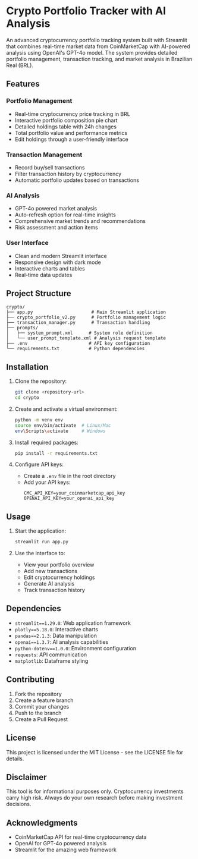 # Crypto Portfolio Tracker with AI Analysis

An advanced cryptocurrency portfolio tracking system built with Streamlit that combines real-time market data from CoinMarketCap with AI-powered analysis using OpenAI's GPT-4o model. The system provides detailed portfolio management, transaction tracking, and market analysis in Brazilian Real (BRL).

## Features

### Portfolio Management
- Real-time cryptocurrency price tracking in BRL
- Interactive portfolio composition pie chart
- Detailed holdings table with 24h changes
- Total portfolio value and performance metrics
- Edit holdings through a user-friendly interface

### Transaction Management
- Record buy/sell transactions
- Filter transaction history by cryptocurrency
- Automatic portfolio updates based on transactions

### AI Analysis
- GPT-4o powered market analysis
- Auto-refresh option for real-time insights
- Comprehensive market trends and recommendations
- Risk assessment and action items

### User Interface
- Clean and modern Streamlit interface
- Responsive design with dark mode
- Interactive charts and tables
- Real-time data updates

## Project Structure

```
crypto/
├── app.py                      # Main Streamlit application
├── crypto_portfolio_v2.py      # Portfolio management logic
├── transaction_manager.py      # Transaction handling
├── prompts/
│   ├── system_prompt.xml      # System role definition
│   └── user_prompt_template.xml # Analysis request template
├── .env                       # API key configuration
└── requirements.txt           # Python dependencies
```

## Installation

1. Clone the repository:
   ```bash
   git clone <repository-url>
   cd crypto
   ```

2. Create and activate a virtual environment:
   ```bash
   python -m venv env
   source env/bin/activate  # Linux/Mac
   env\Scripts\activate     # Windows
   ```

3. Install required packages:
   ```bash
   pip install -r requirements.txt
   ```

4. Configure API keys:
   - Create a `.env` file in the root directory
   - Add your API keys:
     ```env
     CMC_API_KEY=your_coinmarketcap_api_key
     OPENAI_API_KEY=your_openai_api_key
     ```

## Usage

1. Start the application:
   ```bash
   streamlit run app.py
   ```

2. Use the interface to:
   - View your portfolio overview
   - Add new transactions
   - Edit cryptocurrency holdings
   - Generate AI analysis
   - Track transaction history

## Dependencies

- `streamlit==1.29.0`: Web application framework
- `plotly==5.18.0`: Interactive charts
- `pandas==2.1.3`: Data manipulation
- `openai==1.3.7`: AI analysis capabilities
- `python-dotenv==1.0.0`: Environment configuration
- `requests`: API communication
- `matplotlib`: Dataframe styling

## Contributing

1. Fork the repository
2. Create a feature branch
3. Commit your changes
4. Push to the branch
5. Create a Pull Request

## License

This project is licensed under the MIT License - see the LICENSE file for details.

## Disclaimer

This tool is for informational purposes only. Cryptocurrency investments carry high risk. Always do your own research before making investment decisions.

## Acknowledgments

- CoinMarketCap API for real-time cryptocurrency data
- OpenAI for GPT-4o powered analysis
- Streamlit for the amazing web framework
